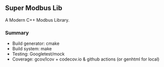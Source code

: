 ## Super Modbus Lib

A Modern C++ Modbus Library.

### Summary

* Build generator: cmake
* Build system: make
* Testing: Googletest/mock
* Coverage: gcov/lcov + codecov.io & github actions (or genhtml for local)
